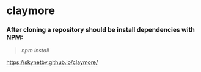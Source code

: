 # claymore

### After cloning a repository should be install dependencies with NPM:

> *npm install*


https://skynetbv.github.io/claymore/
